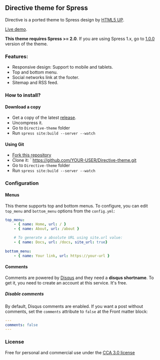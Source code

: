## Directive theme for Spress

Directive is a ported theme to Spress design by [HTML5 UP](http://html5up.net).

[Live demo](http://spress-add-ons.github.io/directive/).

**This theme requires Spress >= 2.0**. If you are using Spress 1.x, go to [1.0.0](https://github.com/spress-add-ons/Directive-theme/releases/tag/v1.0.0) version of the theme.

### Features:

* Responsive design: Support to mobile and tablets.
* Top and bottom menu.
* Social networks link at the footer.
* Sitemap and RSS feed.

### How to install?

#### Download a copy

* Get a copy of the latest [release](https://github.com/spress-add-ons/Directive-theme/releases).
* Uncompress it.
* Go to `Directive-theme` folder
* Run `spress site:build --server --watch`

#### Using Git

* [Fork this repository](https://github.com/spress-add-ons/Directive-theme/fork)
* Clone it: ` https://github.com/YOUR-USER/Directive-theme.git
* Go to `Directive-theme` folder
* Run `spress site:build --server --watch`

### Configuration

#### Menus

This theme supports top and bottom menus. To configure, you can edit
`top_menu` and `bottom_menu` options from the `config.yml`:

```yaml
top_menu:
    - { name: Home, url: / }
    - { name: About, url: /about }

    # To generate a absolute URL using site.url value:
    - { name: Docs, url: /docs, site_url: true}
    
bottom_menu:
    - { name: Your link, url: https://your-url }
```

#### Comments

Comments are powered by [Disqus](disqus.com) and they need a 
**disqus shortname**. To get it, you need to create an account at this service.
It's free.

##### Disable comments

By default, Disqus comments are enabled. If you want a post without comments, set
the `comments` attribute to `false` at the Front matter block:

```yaml
---
comments: false
---
```

### License 
Free for personal and commercial use under the [CCA 3.0 license](https://creativecommons.org/licenses/by/3.0/)

